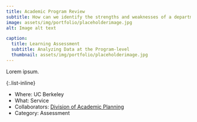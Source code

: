 ```yaml
---
title: Academic Program Review
subtitle: How can we identify the strengths and weaknesses of a departmental curriculum?
image: assets/img/portfolio/placeholderimage.jpg
alt: Image alt text

caption:
  title: Learning Assessment
  subtitle: Analyzing Data at the Program-level
  thumbnail: assets/img/portfolio/placeholderimage.jpg
---
```

Lorem ipsum.

{:.list-inline}
- Where: UC Berkeley
- What: Service
- Collaborators: [Division of Academic Planning](https://vpap.berkeley.edu/)
- Category: Assessment

